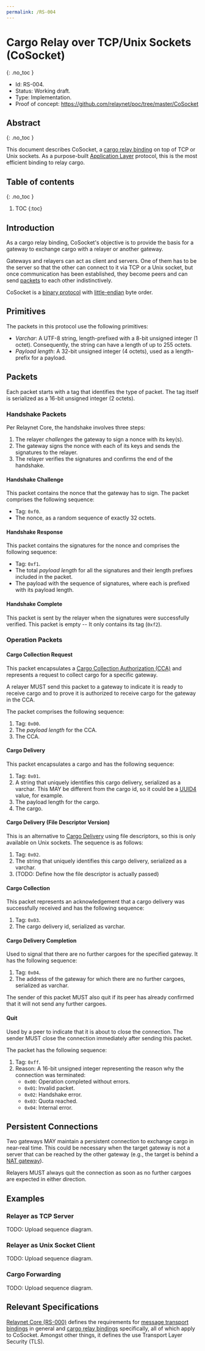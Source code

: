 ```yaml
---
permalink: /RS-004
---
```

# Cargo Relay over TCP/Unix Sockets (CoSocket)
{: .no_toc }

- Id: RS-004.
- Status: Working draft.
- Type: Implementation.
- Proof of concept: https://github.com/relaynet/poc/tree/master/CoSocket

## Abstract
{: .no_toc }

This document describes CoSocket, a [cargo relay binding](rs000-core.md#cargo-relay-binding) on top of TCP or Unix sockets. As a purpose-built [Application Layer](https://en.wikipedia.org/wiki/Application_layer) protocol, this is the most efficient binding to relay cargo.

## Table of contents
{: .no_toc }

1. TOC
{:toc}

## Introduction

As a cargo relay binding, CoSocket's objective is to provide the basis for a gateway to exchange cargo with a relayer or another gateway.

Gateways and relayers can act as client and servers. One of them has to be the server so that the other can connect to it via TCP or a Unix socket, but once communication has been established, they become peers and can send [packets](#packets) to each other indistinctively.

CoSocket is a [binary protocol](https://en.wikipedia.org/wiki/Binary_protocol) with [little-endian](https://en.wikipedia.org/wiki/Endianness#Little-endian) byte order.

## Primitives

The packets in this protocol use the following primitives:

- _Varchar_: A UTF-8 string, length-prefixed with a 8-bit unsigned integer (1 octet). Consequently, the string can have a length of up to 255 octets.
- _Payload length_: A 32-bit unsigned integer (4 octets), used as a length-prefix for a payload.

## Packets

Each packet starts with a tag that identifies the type of packet. The tag itself is serialized as a 16-bit unsigned integer (2 octets).

### Handshake Packets

Per Relaynet Core, the handshake involves three steps:

1. The relayer _challenges_ the gateway to sign a nonce with its key(s).
1. The gateway signs the nonce with each of its keys and sends the signatures to the relayer.
1. The relayer verifies the signatures and confirms the end of the handshake.

#### Handshake Challenge

This packet contains the nonce that the gateway has to sign. The packet comprises the following sequence:

- Tag: `0xf0`.
- The nonce, as a random sequence of exactly 32 octets.

#### Handshake Response

This packet contains the signatures for the nonce and comprises the following sequence:

- Tag: `0xf1`.
- The total _payload length_ for all the signatures and their length prefixes included in the packet.
- The payload with the sequence of signatures, where each is prefixed with its payload length.

#### Handshake Complete

This packet is sent by the relayer when the signatures were successfully verified. This packet is empty -- It only contains its tag (`0xf2`).

### Operation Packets

#### Cargo Collection Request

This packet encapsulates a [Cargo Collection Authorization (CCA)](rs000-core.md#cca) and represents a request to collect cargo for a specific gateway.

A relayer MUST send this packet to a gateway to indicate it is ready to receive cargo and to prove it is authorized to receive cargo for the gateway in the CCA.

The packet comprises the following sequence:

1. Tag: `0x00`.
1. The _payload length_ for the CCA.
1. The CCA.

#### Cargo Delivery

This packet encapsulates a cargo and has the following sequence:

1. Tag: `0x01`.
1. A string that uniquely identifies this cargo delivery, serialized as a varchar. This MAY be different from the cargo id, so it could be a [UUID4](https://en.wikipedia.org/wiki/Universally_unique_identifier#Version_4_(random)) value, for example.
1. The payload length for the cargo.
1. The cargo.

#### Cargo Delivery (File Descriptor Version)

This is an alternative to [Cargo Delivery](#cargo-delivery) using file descriptors, so this is only available on Unix sockets. The sequence is as follows:

1. Tag: `0x02`.
1. The string that uniquely identifies this cargo delivery, serialized as a varchar.
1. (TODO: Define how the file descriptor is actually passed)

#### Cargo Collection

This packet represents an acknowledgement that a cargo delivery was successfully received and has the following sequence:

1. Tag: `0x03`.
1. The cargo delivery id, serialized as varchar.

#### Cargo Delivery Completion

Used to signal that there are no further cargoes for the specified gateway. It has the following sequence:

1. Tag: `0x04`.
1. The address of the gateway for which there are no further cargoes, serialized as varchar.

The sender of this packet MUST also quit if its peer has already confirmed that it will not send any further cargoes.

#### Quit

Used by a peer to indicate that it is about to close the connection. The sender MUST close the connection immediately after sending this packet.

The packet has the following sequence:

1. Tag: `0xff`.
1. Reason: A 16-bit unsigned integer representing the reason why the connection was terminated:
   - `0x00`: Operation completed without errors.
   - `0x01`: Invalid packet.
   - `0x02`: Handshake error.
   - `0x03`: Quota reached.
   - `0x04`: Internal error.

## Persistent Connections

Two gateways MAY maintain a persistent connection to exchange cargo in near-real time. This could be necessary when the target gateway is not a server that can be reached by the other gateway (e.g., the target is behind a [NAT gateway](https://en.wikipedia.org/wiki/Network_address_translation)).

Relayers MUST always quit the connection as soon as no further cargoes are expected in either direction.

## Examples

### Relayer as TCP Server

TODO: Upload sequence diagram.

### Relayer as Unix Socket Client

TODO: Upload sequence diagram.

### Cargo Forwarding

TODO: Upload sequence diagram.

## Relevant Specifications

[Relaynet Core (RS-000)](rs000-core.md) defines the requirements for [message transport bindings](rs000-core.md#message-transport-bindings) in general and [cargo relay bindings](rs000-core.md#cargo-relay-binding) specifically, all of which apply to CoSocket. Amongst other things, it defines the use Transport Layer Security (TLS).
